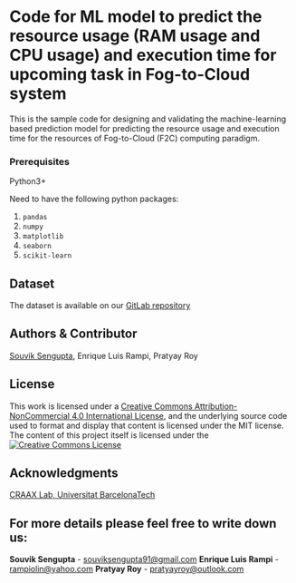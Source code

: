 # Code for ML model to predict the resource usage (RAM usage and CPU usage) and execution time for upcoming task in Fog-to-Cloud system

This is the sample code for designing and validating the machine-learning based prediction model for predicting the resource usage and execution time for the resources of Fog-to-Cloud (F2C) computing paradigm. 

### Prerequisites

Python3+

Need to have the following python packages:

1. `pandas`
2. `numpy`
3. `matplotlib`
4. `seaborn`
5. `scikit-learn`


## Dataset

The dataset is available on our [GitLab repository](https://gitlab.com/data-snoopers/appload)


## Authors & Contributor

[Souvik Sengupta](https://www.linkedin.com/in/souviksengupta91), Enrique Luis Rampi, Pratyay Roy





## License
This work is licensed under a <a rel="license" href="http://creativecommons.org/licenses/by-nc/4.0/">Creative Commons Attribution-NonCommercial 4.0 International License</a>, and the underlying source code used to format and display that content is licensed under the MIT license. 
The content of this project itself is licensed under the <a rel="license" href="http://creativecommons.org/licenses/by-nc/4.0/"><img alt="Creative Commons License" style="border-width:0" src="https://i.creativecommons.org/l/by-nc/4.0/88x31.png" /></a><br />

## Acknowledgments

[CRAAX Lab, Universitat BarcelonaTech](https://craax.upc.edu/)


## For more details please feel free to write down us: 

**Souvik Sengupta** - souviksengupta91@gmail.com
**Enrique Luis Rampi** - rampiolin@yahoo.com
**Pratyay Roy** - pratyayroy@outlook.com

